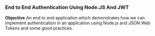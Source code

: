 ### End to End Authentication Using Node.JS And JWT 

**Objective**
An end to end application which demonstrates how we can implement authentication in an application using Node.js and JSON Web Tokens and some good practices.
